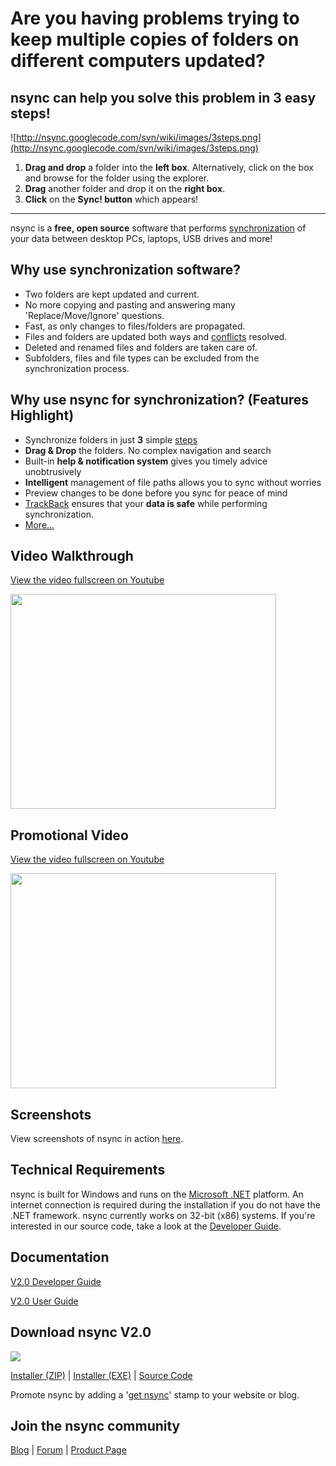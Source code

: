 # Are you having problems trying to keep multiple copies of folders on different computers updated? #

## nsync can help you solve this problem in 3 easy steps! ##

![http://nsync.googlecode.com/svn/wiki/images/3steps.png](http://nsync.googlecode.com/svn/wiki/images/3steps.png)

  1. **Drag and drop** a folder into the **left box**. Alternatively, click on the box and browse for the folder using the explorer.
  1. **Drag** another folder and drop it on the **right box**.
  1. **Click** on the **Sync! button** which appears!


---


nsync is a **free, open source** software that performs [synchronization](Synchronization.md) of your data between desktop PCs, laptops, USB drives and more!

## Why use synchronization software? ##
  * Two folders are kept updated and current.
  * No more copying and pasting and answering many 'Replace/Move/Ignore' questions.
  * Fast, as only changes to files/folders are propagated.
  * Files and folders are updated both ways and [conflicts](Synchronization.md) resolved.
  * Deleted and renamed files and folders are taken care of.
  * Subfolders, files and file types can be excluded from the synchronization process.

## Why use nsync for synchronization? (Features Highlight) ##
  * Synchronize folders in just **3** simple [steps](3steps.md)
  * **Drag & Drop** the folders. No complex navigation and search
  * Built-in **help & notification system** gives you timely advice unobtrusively
  * **Intelligent** management of file paths allows you to sync without worries
  * Preview changes to be done before you sync for peace of mind
  * [TrackBack](TrackBack.md) ensures that your **data is safe** while performing synchronization.
  * [More...](nsyncFeatures.md)

## Video Walkthrough ##
[View the video fullscreen on Youtube](http://www.youtube.com/watch?v=-B30Kzwaj9k&fmt=22)

<a href='http://www.youtube.com/watch?feature=player_embedded&v=-B30Kzwaj9k' target='_blank'><img src='http://img.youtube.com/vi/-B30Kzwaj9k/0.jpg' width='425' height=344 /></a>

## Promotional Video ##
[View the video fullscreen on Youtube](http://www.youtube.com/watch?v=PKGaKJUFWDU&fmt=22)

<a href='http://www.youtube.com/watch?feature=player_embedded&v=PKGaKJUFWDU' target='_blank'><img src='http://img.youtube.com/vi/PKGaKJUFWDU/0.jpg' width='425' height=344 /></a>

## Screenshots ##

View screenshots of nsync in action [here](Screenshots.md).

## Technical Requirements ##

nsync is built for Windows and runs on the [Microsoft .NET](http://www.microsoft.com/NET/) platform.
An internet connection is required during the installation if you do not have the .NET framework. nsync currently works on 32-bit (x86) systems. If you're interested in our source code, take a look at the [Developer Guide](DeveloperGuide.md).

## Documentation ##
[V2.0 Developer Guide](https://docs.google.com/fileview?id=0B1jMaaSCVn5INmQ4MmQwYmEtMGY5OC00MWFmLTg5YWItYzlhY2Y0MTQ2NDM4&hl=en_GB)

[V2.0 User Guide](http://docs.google.com/fileview?id=0B1jMaaSCVn5IYzM5NThjMWEtOTk5ZC00ODg0LTliMjgtMDA5ZTViYThjZDg1&hl=en_GB)

## Download nsync V2.0 ##
[![](https://nsync.googlecode.com/svn/wiki/images/getnsync.png)](http://code.google.com/p/nsync/downloads/list)

[Installer (ZIP)](http://nsync.googlecode.com/files/%5BTeam14%5D%5BV2.0%5DInstaller.zip) | [Installer (EXE)](http://nsync.googlecode.com/files/%5BTeam14%5D%5BV2.0%5DInstaller.exe) | [Source Code](http://nsync.googlecode.com/files/%5BTeam14%5D%5BV2.0%5DSource.zip)

Promote nsync by adding a '[get nsync](Getnsync.md)' stamp to your website or blog.

## Join the nsync community ##
[Blog](http://www.wearerighteous.com/nsyncblog/) |
[Forum](http://www.wearerighteous.com/nsyncforums/) |
[Product Page](http://www.ventito.net/nsync/)